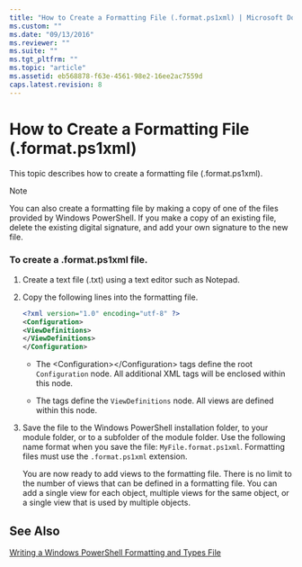 ```yaml
---
title: "How to Create a Formatting File (.format.ps1xml) | Microsoft Docs"
ms.custom: ""
ms.date: "09/13/2016"
ms.reviewer: ""
ms.suite: ""
ms.tgt_pltfrm: ""
ms.topic: "article"
ms.assetid: eb568878-f63e-4561-98e2-16ee2ac7559d
caps.latest.revision: 8
---
```

# How to Create a Formatting File (.format.ps1xml)

This topic describes how to create a formatting file (.format.ps1xml).

> [!NOTE]
> You can also create a formatting file by making a copy of one of the files provided by Windows PowerShell. If you make a copy of an existing file, delete the existing digital signature, and add your own signature to the new file.

### To create a .format.ps1xml file.

1. Create a text file (.txt) using a text editor such as Notepad.

2. Copy the following lines into the formatting file.

   ```xml
   <?xml version="1.0" encoding="utf-8" ?>
   <Configuration>
   <ViewDefinitions>
   </ViewDefinitions>
   </Configuration>
   ```

   - The \<Configuration>\</Configuration> tags define the root `Configuration` node. All additional XML tags will be enclosed within this node.

   - The <ViewDefinitions></ViewDefinitions> tags define the `ViewDefinitions` node. All views are defined within this node.

3. Save the file to the Windows PowerShell installation folder, to your module folder, or to a subfolder of the module folder. Use the following name format when you save the file:  `MyFile.format.ps1xml`. Formatting files must use the `.format.ps1xml` extension.

   You are now ready to add views to the formatting file. There is no limit to the number of views that can be defined in a formatting file. You can add a single view for each object, multiple views for the same object, or a single view that is used by multiple objects.

## See Also

[Writing a Windows PowerShell Formatting and Types File](./writing-a-windows-powershell-formatting-file.md)
